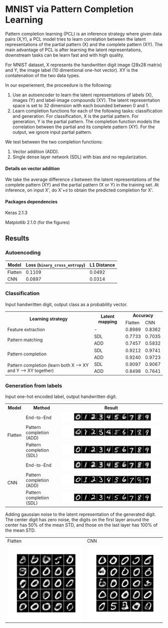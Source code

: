 # MNIST via Pattern Completion Learning

Pattern completion learning (PCL) is an inference strategy where given data pairs (X,Y), a PCL model tries to learn correlation between the latent representations of the partial pattern (X) and the complete pattern (XY). The main advantage of PCL is after learning the latent representations, downstream tasks can be learn fast and with high quality. 

For MNIST dataset, X represents the handwritten digit image (28x28 matrix) and Y, the image label (10 dimentional one-hot vector). XY is the contatenation of the two data types. 

In our experiement, the proceedure is the following:

1. Use an autoencoder to learn the latent representations of labels (X), images (Y) and label-image compounds (XY). The latent representation space is set to 32 dimension with each bounded between 0 and 1.
2. Learn completion functions for each of the following tasks: classification and generation. For classification, X is the partial pattern. For generation, Y is the partial pattern. The completion function models the correlation between the partial and its complete pattern (XY). For the output, we ignore input partial pattern.

We test between the two completion functions:

1. Vector addition (ADD). 
2. Single dense layer network (SDL) with bias and no regularization. 

#### Details on vector addition 

We take the average difference `d` between the latent representations of the complete pattern (XY) and the partial pattern (X or Y) in the training set. At inference, on input X', do X'+`d` to obtain the predicted completion for X'. 

#### Packages dependencies 

Keras 2.1.3

Matplotlib 2.1.0 (for the figures)





## Results

### Autoencoding

Model | Loss (`binary_cross_entropy`) | L1 Distance
--- | --- | ----
Flatten | 0.1109 | 0.0492
CNN |  0.0897 | 0.0314

### Classification 
Input handwritten digit, output class as a probability vector. 

<table>
  <tr>
    <th rowspan="2">Learning strategy</th>
    <th rowspan="2">Latent mapping</th>
    <th colspan="2">Accuracy</th>
  </tr>
  <tr>
    <td>Flatten</td>
    <td>CNN</td>
  </tr>
  <tr>
    <td>Feature extraction</td>
    <td>-</td>
    <td>0.8989</td>
    <td>0.8362</td>
  </tr>
  <tr>
    <td rowspan="2">Pattern matching</td>
    <td>SDL</td>
    <td>0.7733</td>
    <td>0.7035</td>
  </tr>
  <tr>
    <td>ADD</td>
    <td>0.7457</td>
    <td>0.5832</td>
  </tr>
  <tr>
    <td rowspan="2">Pattern completion</td>
    <td>SDL</td>
    <td>0.9212</td>
    <td>0.9741</td>
  </tr>
  <tr>
    <td>ADD</td>
    <td>0.9240</td>
    <td>0.9723</td>
  </tr>
  <tr>
    <td rowspan="2">Pattern completion (learn both X --> XY and Y --> XY together)</td>
    <td>SDL</td>
    <td>0.9097</td>
    <td>0.9067</td>
  </tr>
  <tr>
    <td>ADD</td>
    <td>0.8498</td>
    <td>0.7641</td>
  </tr>
</table>


### Generation from labels 
Input one-hot encoded label, output handwritten digit.

<table>
  <tr>
    <th>Model</th>
    <th>Method</th>
    <th>Result</th>
  </tr>
  <tr>
    <td rowspan="3">Flatten</td>
    <td>End-to-End</td>
    <td><img src="./images/flatten_generation_E2E.png" alt="Digit generation using end-to-end model"></td>
  </tr>
  <tr>
    <td>Pattern completion (ADD)</td>
    <td><img src="./images/flatten_generation_PCL-add.png" alt="Digit generation using PCL model"></td>
  </tr>
  <tr>
    <td>Pattern completion (SDL)</td>
    <td><img src="./images/flatten_generation_PCL.png" alt="Digit generation using PCL model"></td>
  </tr>
  <tr>
    <td rowspan="3">CNN</td>
    <td>End-to-End</td>
    <td><img src="./images/cnn_generation_E2E.png" alt="Digit generation using end-to-end model"></td>
  </tr>
  <tr>
    <td>Pattern completion (ADD)</td>
    <td><img src="./images/cnn_generation_PCL-add.png" alt="Digit generation using PCL model"></td>
  </tr>
  <tr>
    <td>Pattern completion (SDL)</td>
    <td><img src="./images/cnn_generation_PCL.png" alt="Digit generation using PCL model"></td>
  </tr>
</table>

Adding gaussian noise to the latent representation of the generated digit. The center digit has zero noise, the digits on the first layer around the center has 50% of the mean STD, and those on the last layer has 100% of the mean STD. 

<table>
  <tr>
    <td>Flatten</td>
    <td>CNN</td>
  </tr>
  <tr>
    <td><img width="400px" src="./images/flatten/flatten_neighbours.gif" alt="Digit generation using PCL model"></td>
    <td><img width="400px" src="./images/cnn/cnn_neighbours.gif" alt="Digit generation using PCL model"></td>
  </tr>
</table>
